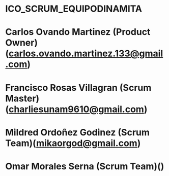 # ICO_SCRUM_EQUIPODINAMITA
# Carlos Ovando Martinez (Product Owner) (carlos.ovando.martinez.133@gmail.com)
# Francisco Rosas Villagran (Scrum Master) (charliesunam9610@gmail.com)
# Mildred Ordoñez Godinez (Scrum Team)(mikaorgod@gmail.com) 
# Omar Morales Serna (Scrum Team)()  
